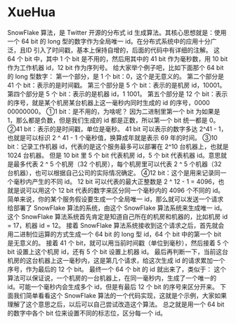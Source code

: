 # XueHua
SnowFlake 算法，是 Twitter 开源的分布式 id 生成算法。其核心思想就是：使用一个 64 bit 的 long 型的数字作为全局唯一 id。在分布式系统中的应用十分广泛，且ID 引入了时间戳，基本上保持自增的，后面的代码中有详细的注解。
这 64 个 bit 中，其中 1 个 bit 是不用的，然后用其中的 41 bit 作为毫秒数，用 10 bit 作为工作机器 id，12 bit 作为序列号。
给大家举个例子吧，比如下面那个 64 bit 的 long 型数字：
第一个部分，是 1 个 bit：0，这个是无意义的。
第二个部分是 41 个 bit：表示的是时间戳。
第三个部分是 5 个 bit：表示的是机房 id，10001。
第四个部分是 5 个 bit：表示的是机器 id，1 1001。
第五个部分是 12 个 bit：表示的序号，就是某个机房某台机器上这一毫秒内同时生成的 id 的序号，0000 00000000。
①1 bit：是不用的，为啥呢？
因为二进制里第一个 bit 为如果是 1，那么都是负数，但是我们生成的 id 都是正数，所以第一个 bit 统一都是 0。
②41 bit：表示的是时间戳，单位是毫秒。
41 bit 可以表示的数字多达 2^41 - 1，也就是可以标识 2 ^ 41 - 1 个毫秒值，换算成年就是表示 69 年的时间。
③10 bit：记录工作机器 id，代表的是这个服务最多可以部署在 2^10 台机器上，也就是 1024 台机器。
但是 10 bit 里 5 个 bit 代表机房 id，5 个 bit 代表机器 id。意思就是最多代表 2 ^ 5 个机房（32 个机房），每个机房里可以代表 2 ^ 5 个机器（32 台机器），也可以根据自己公司的实际情况确定。
④12 bit：这个是用来记录同一个毫秒内产生的不同 id。
12 bit 可以代表的最大正整数是 2 ^ 12 - 1 = 4096，也就是说可以用这个 12 bit 代表的数字来区分同一个毫秒内的 4096 个不同的 id。
简单来说，你的某个服务假设要生成一个全局唯一 id，那么就可以发送一个请求给部署了 SnowFlake 算法的系统，由这个 SnowFlake 算法系统来生成唯一 id。
这个 SnowFlake 算法系统首先肯定是知道自己所在的机房和机器的，比如机房 id = 17，机器 id = 12。
接着 SnowFlake 算法系统接收到这个请求之后，首先就会用二进制位运算的方式生成一个 64 bit 的 long 型 id，64 个 bit 中的第一个 bit 是无意义的。
接着 41 个 bit，就可以用当前时间戳（单位到毫秒），然后接着 5 个 bit 设置上这个机房 id，还有 5 个 bit 设置上机器 id。
最后再判断一下，当前这台机房的这台机器上这一毫秒内，这是第几个请求，给这次生成 id 的请求累加一个序号，作为最后的 12 个 bit。
最终一个 64 个 bit 的 id 就出来了，类似于：
这个算法可以保证说，一个机房的一台机器上，在同一毫秒内，生成了一个唯一的 id。可能一个毫秒内会生成多个 id，但是有最后 12 个 bit 的序号来区分开来。
下面我们简单看看这个 SnowFlake 算法的一个代码实现，这就是个示例，大家如果理解了这个意思之后，以后可以自己尝试改造这个算法。
总之就是用一个 64 bit 的数字中各个 bit 位来设置不同的标志位，区分每一个 id。
